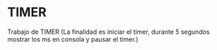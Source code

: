 # TIMER
 Trabajo de TIMER (La finalidad es iniciar el timer, durante 5 segundos mostrar los ms en consola y pausar el timer.)
